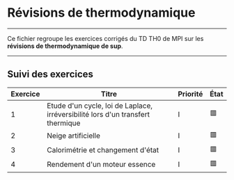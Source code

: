 # Révisions de thermodynamique
---

Ce fichier regroupe les exercices corrigés du TD TH0 de MPI sur les **révisions de thermodynamique de sup**.

---

## Suivi des exercices

| Exercice | Titre                                                          | Priorité | État |
|----------|----------------------------------------------------------------|----------|------|
| 1        | Etude d'un cycle, loi de Laplace, irréversibilité lors d'un transfert thermique| I        | 🟥   |
| 2        | Neige artificielle                                             | I        | 🟥   |
| 3        | Calorimétrie et changement d'état                              | I        | 🟥   |
| 4        | Rendement d'un moteur essence                                  | I        | 🟥   |